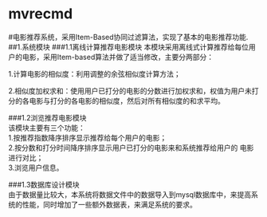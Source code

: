 # mvrecmd
#电影推荐系统，采用Item-Based协同过滤算法，实现了基本的电影推荐功能.
##1.系统模块 
###1.1离线计算推荐电影模块
本模块采用离线式计算推荐给每位用户的电影，采用Item-based算法并做了适当修改，主要分两部分： 

1.计算电影的相似度：利用调整的余弦相似度计算方法； 

2.相似度加权求和：使用用户已打分的电影的分数进行加权求和，权值为用户未打分的各电影与打分的各电影的相似度，然后对所有相似度的和求平均。

###1.2浏览推荐电影模块  
该模块主要有三个功能：  
1.按推荐指数降序排序显示推荐给每个用户的电影；  
2.按分数和打分时间降序排序显示用户已打分的电影来和系统推荐给用户的
电影进行对比；  
3.浏览用户信息。
  
###1.3数据库设计模块  
  由于数据量比较大，本系统将数据文件中的数据导入到mysql数据库中，来提高系统的性能，同时增加了一些额外数据表，来满足系统的要求。
